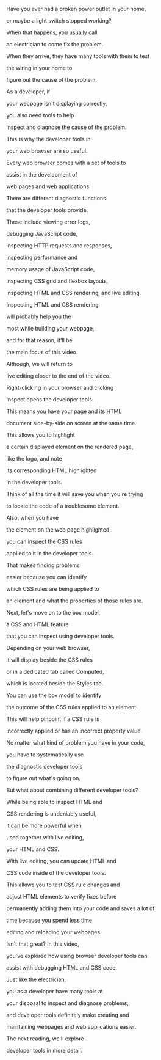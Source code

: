 Have you ever had a broken power outlet in your home, 

or maybe a light switch stopped working? 

When that happens, you usually call 

an electrician to come fix the problem. 

When they arrive, they have many tools with them to test 

the wiring in your home to 

figure out the cause of the problem. 

As a developer, if 

your webpage isn't displaying correctly, 

you also need tools to help 

inspect and diagnose the cause of the problem. 

This is why the developer tools in 

your web browser are so useful. 

Every web browser comes with a set of tools to 

assist in the development of 

web pages and web applications. 

There are different diagnostic functions 

that the developer tools provide. 

These include viewing error logs, 

debugging JavaScript code, 

inspecting HTTP requests and responses, 

inspecting performance and 

memory usage of JavaScript code, 

inspecting CSS grid and flexbox layouts, 

inspecting HTML and CSS rendering, and live editing. 

Inspecting HTML and CSS rendering 

will probably help you the 

most while building your webpage, 

and for that reason, it'll be 

the main focus of this video. 

Although, we will return to 

live editing closer to the end of the video. 

Right-clicking in your browser and clicking 

Inspect opens the developer tools. 

This means you have your page and its HTML 

document side-by-side on screen at the same time. 

This allows you to highlight 

a certain displayed element on the rendered page, 

like the logo, and note 

its corresponding HTML highlighted 

in the developer tools. 

Think of all the time it will save you when you're trying 

to locate the code of a troublesome element. 

Also, when you have 

the element on the web page highlighted, 

you can inspect the CSS rules 

applied to it in the developer tools. 

That makes finding problems 

easier because you can identify 

which CSS rules are being applied to 

an element and what the properties of those rules are. 

Next, let's move on to the box model, 

a CSS and HTML feature 

that you can inspect using developer tools. 

Depending on your web browser, 

it will display beside the CSS rules 

or in a dedicated tab called Computed, 

which is located beside the Styles tab. 

You can use the box model to identify 

the outcome of the CSS rules applied to an element. 

This will help pinpoint if a CSS rule is 

incorrectly applied or has an incorrect property value. 

No matter what kind of problem you have in your code, 

you have to systematically use 

the diagnostic developer tools 

to figure out what's going on. 

But what about combining different developer tools? 

While being able to inspect HTML and 

CSS rendering is undeniably useful, 

it can be more powerful when 

used together with live editing, 

your HTML and CSS. 

With live editing, you can update HTML and 

CSS code inside of the developer tools. 

This allows you to test CSS rule changes and 

adjust HTML elements to verify fixes before 

permanently adding them into your code and saves a lot of 

time because you spend less time 

editing and reloading your webpages. 

Isn't that great? In this video, 

you've explored how using browser developer tools can 

assist with debugging HTML and CSS code. 

Just like the electrician, 

you as a developer have many tools at 

your disposal to inspect and diagnose problems, 

and developer tools definitely make creating and 

maintaining webpages and web applications easier. 

The next reading, we'll explore 

developer tools in more detail.